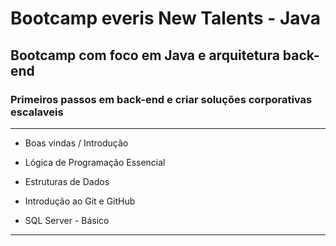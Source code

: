 # Bootcamp everis New Talents - Java

## Bootcamp com foco em Java e arquitetura back-end

### Primeiros passos em back-end e criar soluções corporativas escalaveis

_______

- Boas vindas / Introdução

- Lógica de Programação Essencial

- Estruturas de Dados

- Introdução ao Git e GitHub

- SQL Server - Básico

****
